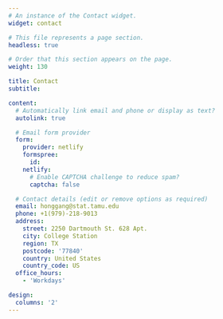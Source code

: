 ```yaml
---
# An instance of the Contact widget.
widget: contact

# This file represents a page section.
headless: true

# Order that this section appears on the page.
weight: 130

title: Contact
subtitle:

content:
  # Automatically link email and phone or display as text?
  autolink: true

  # Email form provider
  form:
    provider: netlify
    formspree:
      id:
    netlify:
      # Enable CAPTCHA challenge to reduce spam?
      captcha: false

  # Contact details (edit or remove options as required)
  email: honggang@stat.tamu.edu
  phone: +1(979)-218-9013
  address:
    street: 2250 Dartmouth St. 628 Apt.
    city: College Station
    region: TX
    postcode: '77840'
    country: United States
    country_code: US
  office_hours:
    - 'Workdays'

design:
  columns: '2'
---
```

